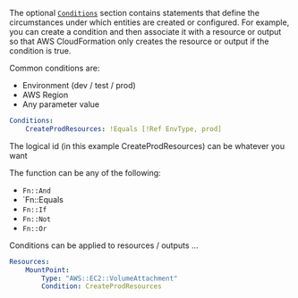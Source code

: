 The optional [`Conditions`](https://docs.aws.amazon.com/AWSCloudFormation/latest/UserGuide/intrinsic-function-reference-condition.html) section contains statements that define the circumstances under which entities are created or configured. For example, you can create a condition and then associate it with a resource or output so that AWS CloudFormation only creates the resource or output if the condition is true. 

Common conditions are:
- Environment (dev / test / prod)
- AWS Region
- Any parameter value

```yml
Conditions:
	CreateProdResources: !Equals [!Ref EnvType, prod]
```

The logical id (in this example CreateProdResources) can be whatever you want

The function can be any of the following:
- `Fn::And`
- `Fn::Equals
- `Fn::If`
- `Fn::Not`
- `Fn::Or`

Conditions can be applied to resources / outputs ...

```yml
Resources:
	MountPoint:
		Type: "AWS::EC2::VolumeAttachment"
		Condition: CreateProdResources
```
